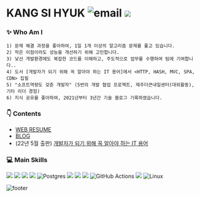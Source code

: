 # KANG SI HYUK ![email](https://img.shields.io/badge/📧_zlcls456@gmail.com-%23007396.svg?style=for-the-btn&logo=java&logoColor=white) [<img src="http://mazassumnida.wtf/api/mini/generate_badge?boj=zlcls456">](https://solved.ac/profile/zlcls456) 


### ✨ Who Am I
    1) 문제 해결 과정을 좋아하여, 1일 1개 이상의 알고리즘 문제를 풀고 있습니다.
    2) 작은 이점이라도 성능을 개선하기 위해 고민합니다.
    3) 낯선 개발환경에도 복잡한 코드를 이해하고, 주도적으로 업무를 수행하여 팀에 기여합니다..
    4) 도서 [개발자가 되기 위해 꼭 알아야 하는 IT 용어]에서 <HTTP, HASH, MVC, SPA, CDN> 집필
    5) "소프트역량도 갖춘 개발자" (5번의 개발 협업 프로젝트, 제주더큰내일센터(대외활동), 기타 리더 경험)
    6) 지식 공유를 좋아하여, 2021년부터 3년간 기술 블로그 기록하였습니다.


### 👇 Contents

- [WEB RESUME](https://si-hyeak-kang.github.io/resume/)
- [BLOG](https://kang-james.tistory.com/)
- (22년 5월 출판) [개발자가 되기 위해 꼭 알아야 하는 IT 용어](https://m.yes24.com/Goods/Detail/109711067)

  
### 💻 Main Skills

<img src="https://img.shields.io/badge/JAVA-007396?style=for-the-badge&logo=Java&logoColor=white">&nbsp;<img src="https://img.shields.io/badge/Spring-6DB33F?style=for-the-badge&logo=Spring&logoColor=white">
<img src="https://img.shields.io/badge/JPA-green?style=for-the-badge&logo=JPA&logoColor=white">
<img src="https://img.shields.io/badge/mysql-4479A1?style=for-the-badge&logo=mysql&logoColor=white">
![Postgres](https://img.shields.io/badge/postgres-%23316192.svg?style=for-the-badge&logo=postgresql&logoColor=white)
<img src="https://img.shields.io/badge/git-F05032?style=for-the-badge&logo=git&logoColor=white">
<img src="https://img.shields.io/badge/aws_EC2-FF9900?style=for-the-badge&logo=Amazon EC2&logoColor=white">
<img src="https://img.shields.io/badge/aws_RDS-527FFF?style=for-the-badge&logo=Amazon RDS&logoColor=white">
![GitHub Actions](https://img.shields.io/badge/github%20actions-%232671E5.svg?style=for-the-badge&logo=githubactions&logoColor=white)
<img src="https://img.shields.io/badge/flutter-02569B?style=for-the-badge&logo=flutter&logoColor=white">
![Linux](https://img.shields.io/badge/Linux-FCC624?style=for-the-badge&logo=linux&logoColor=black)


![footer](https://capsule-render.vercel.app/api?type=waving&color=gradient&height=100&section=footer)
